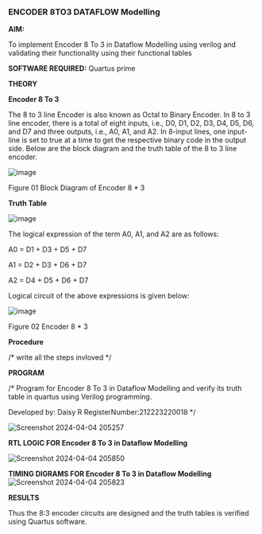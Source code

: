 ### ENCODER 8TO3 DATAFLOW Modelling

**AIM:**

To implement  Encoder 8 To 3 in Dataflow Modelling using verilog and validating their functionality using their functional tables

**SOFTWARE REQUIRED:** Quartus prime

**THEORY**

**Encoder 8 To 3**

The 8 to 3 line Encoder is also known as Octal to Binary Encoder. In 8 to 3 line encoder, there is a total of eight inputs, i.e., D0, D1, D2, D3, D4, D5, D6, and D7 and three outputs, i.e., A0, A1, and A2. In 8-input lines, one input-line is set to true at a time to get the respective binary code in the output side. Below are the block diagram and the truth table of the 8 to 3 line encoder.

![image](https://github.com/naavaneetha/ENCODER8TO3DATAFLOW/assets/154305477/0bc242c1-eb9e-4c47-afe5-30428470efc3)

Figure 01  Block Diagram of Encoder 8 * 3

**Truth Table**

![image](https://github.com/naavaneetha/ENCODER8TO3DATAFLOW/assets/154305477/35496b14-ae6e-4cd1-9abd-d6736b576575)

The logical expression of the term A0, A1, and A2 are as follows:

A0 = D1 + D3 + D5 + D7

A1 = D2 + D3 + D6 + D7

A2 = D4 + D5 + D6 + D7

Logical circuit of the above expressions is given below:

![image](https://github.com/naavaneetha/ENCODER8TO3DATAFLOW/assets/154305477/95acaee6-c873-4c75-89eb-ef09fb158053)

Figure 02  Encoder 8 * 3

**Procedure**

/* write all the steps invloved */

**PROGRAM**

/* Program for Encoder 8 To 3 in Dataflow Modelling and verify its truth table in quartus using Verilog programming. 

Developed by: Daisy R
RegisterNumber:212223220018
*/

![Screenshot 2024-04-04 205257](https://github.com/DaisyRavi/ENCODER8TO3DATAFLOW/assets/151394386/f40af0bc-a222-4afc-94ec-344c523a4a25)

**RTL LOGIC FOR Encoder 8 To 3 in Dataflow Modelling**

![Screenshot 2024-04-04 205850](https://github.com/DaisyRavi/ENCODER8TO3DATAFLOW/assets/151394386/8dd14616-8b39-4bd1-a7f5-1b125b02130b)

**TIMING DIGRAMS FOR Encoder 8 To 3 in Dataflow Modelling**
![Screenshot 2024-04-04 205823](https://github.com/DaisyRavi/ENCODER8TO3DATAFLOW/assets/151394386/6ffd9d85-3b7a-4224-a062-5fe308d8a7e9)


**RESULTS**

Thus the 8:3 encoder circuits are designed and the truth tables is verified using Quartus software.


